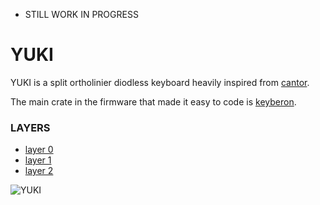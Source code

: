 - STILL WORK IN PROGRESS
# YUKI
YUKI is a split ortholinier diodless keyboard heavily inspired from [cantor](https://github.com/diepala/cantor).

The main crate in the firmware that made it easy to code is [keyberon](https://github.com/TeXitoi/keyberon).

### LAYERS
- [layer 0](http://www.keyboard-layout-editor.com/#/gists/67aaf9d778e9b2ddf6e25b263cbe5ed5)
- [layer 1](http://www.keyboard-layout-editor.com/#/gists/5f7a4db98ea4d0b959304c4fe80d1d7f)
- [layer 2](http://www.keyboard-layout-editor.com/#/gists/3af9d73abaec154f56b99b5a6c55cf5e)

![YUKI](imgs/Yuki-v0.1-1.jpg)
